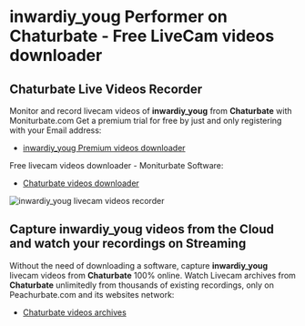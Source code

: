 # inwardiy_youg Performer on Chaturbate - Free LiveCam videos downloader

## Chaturbate Live Videos Recorder

Monitor and record livecam videos of **inwardiy_youg** from **Chaturbate** with Moniturbate.com
Get a premium trial for free by just and only registering with your Email address:
* [inwardiy_youg Premium videos downloader](https://moniturbate.com/request-demo-licence-key.html)

Free livecam videos downloader - Moniturbate Software:
* [Chaturbate videos downloader](https://moniturbate.com/moniturbate-download-software.html)

![inwardiy_youg livecam videos recorder](https://peachurnet.com/templates/moniturbate-software.png)


## Capture inwardiy_youg videos from the Cloud and watch your recordings on Streaming

Without the need of downloading a software, capture **inwardiy_youg** livecam videos from **Chaturbate** 100% online.
Watch Livecam archives from **Chaturbate** unlimitedly from thousands of existing recordings, only on Peachurbate.com and its websites network:
* [Chaturbate videos archives](https://peachurnet.com/)